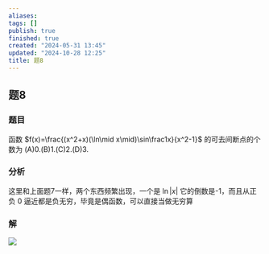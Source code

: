 ```yaml
---
aliases: 
tags: []
publish: true
finished: true
created: "2024-05-31 13:45"
updated: "2024-10-28 12:25"
title: 题8
---
```

## 题8
### 题目
函数 $f(x)=\frac{(x^2+x)(\ln\mid x\mid)\sin\frac1x}{x^2-1}$ 的可去间断点的个数为
(A)0.(B)1.(C)2.(D)3.
### 分析
这里和上面题7一样，两个东西频繁出现，一个是 $\ln|x|$ 它的倒数是-1，而且从正负 0 逼近都是负无穷，毕竟是偶函数，可以直接当做无穷算
### 解
![](https://img.hwenyi.live/202401251516708.webp)
